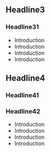 
## Headline3

### Headline31

* Introduction
* Introduction
* Introduction
* Introduction

## Headline4

### Headline41

### Headline42

* Introduction
* Introduction
* Introduction
* Introduction
